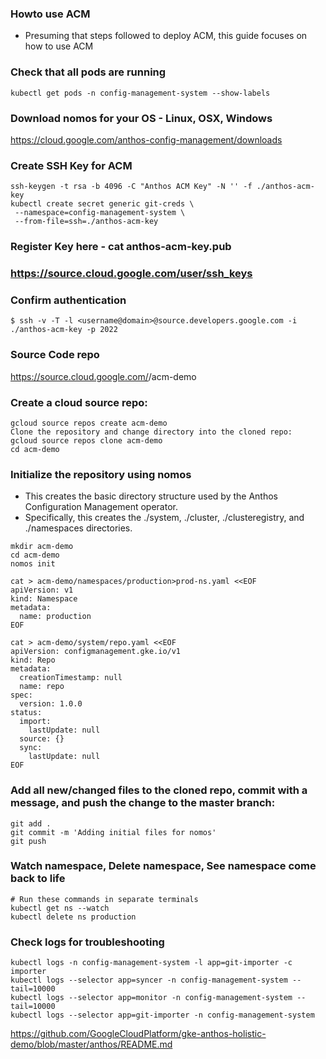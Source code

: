 ### Howto use ACM
* Presuming that steps followed to deploy ACM, this guide focuses on how to use ACM

### Check that all pods are running
```
kubectl get pods -n config-management-system --show-labels
```

### Download nomos for your OS - Linux, OSX, Windows
https://cloud.google.com/anthos-config-management/downloads

### Create SSH Key for ACM
```
ssh-keygen -t rsa -b 4096 -C "Anthos ACM Key" -N '' -f ./anthos-acm-key
kubectl create secret generic git-creds \
 --namespace=config-management-system \
 --from-file=ssh=./anthos-acm-key
```

### Register Key here - cat anthos-acm-key.pub
### https://source.cloud.google.com/user/ssh_keys

### Confirm authentication
```
$ ssh -v -T -l <username@domain>@source.developers.google.com -i ./anthos-acm-key -p 2022
```

### Source Code repo
https://source.cloud.google.com/<projectname>/acm-demo

### Create a cloud source repo:
```
gcloud source repos create acm-demo
Clone the repository and change directory into the cloned repo:
gcloud source repos clone acm-demo
cd acm-demo
```

### Initialize the repository using nomos
* This creates the basic directory structure used by the Anthos Configuration Management operator.
* Specifically, this creates the ./system, ./cluster, ./clusteregistry, and ./namespaces directories.
```
mkdir acm-demo
cd acm-demo
nomos init
```

```
cat > acm-demo/namespaces/production>prod-ns.yaml <<EOF
apiVersion: v1
kind: Namespace
metadata:
  name: production
EOF
```

```
cat > acm-demo/system/repo.yaml <<EOF
apiVersion: configmanagement.gke.io/v1
kind: Repo
metadata:
  creationTimestamp: null
  name: repo
spec:
  version: 1.0.0
status:
  import:
    lastUpdate: null
  source: {}
  sync:
    lastUpdate: null
EOF
```

### Add all new/changed files to the cloned repo, commit with a message, and push the change to the master branch:
```
git add .
git commit -m 'Adding initial files for nomos'
git push
```

### Watch namespace, Delete namespace, See namespace come back to life
```
# Run these commands in separate terminals
kubectl get ns --watch
kubectl delete ns production
```

### Check logs for troubleshooting
```
kubectl logs -n config-management-system -l app=git-importer -c importer
kubectl logs --selector app=syncer -n config-management-system --tail=10000
kubectl logs --selector app=monitor -n config-management-system --tail=10000
kubectl logs --selector app=git-importer -n config-management-system
```

https://github.com/GoogleCloudPlatform/gke-anthos-holistic-demo/blob/master/anthos/README.md
